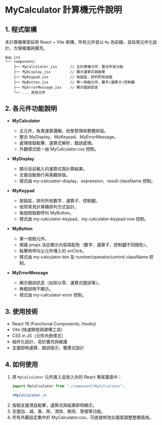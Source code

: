 # MyCalculator 計算機元件說明

## 1. 程式架構

本計算機專案採用 React + Vite 架構，所有元件皆以 `My` 為前綴，並採用元件化設計，方便維護與擴充。

```
App.jsx
└── component/
    ├── MyCalculator.jsx      // 主計算機元件，整合所有功能
    ├── MyDisplay.jsx         // 顯示運算式與結果
    ├── MyKeypad.jsx          // 按鈕區，排列所有按鈕
    ├── MyButton.jsx          // 單一按鈕元件，數字/運算子/控制鍵
    ├── MyErrorMessage.jsx    // 顯示錯誤訊息
    └── ... 其他元件
```

## 2. 各元件功能說明

- **MyCalculator**
  - 主元件，負責運算邏輯、狀態管理與整體排版。
  - 整合 MyDisplay、MyKeypad、MyErrorMessage。
  - 處理按鈕點擊、運算式解析、錯誤處理。
  - 外觀樣式統一由 MyCalculator.css 控制。

- **MyDisplay**
  - 顯示目前輸入的運算式與計算結果。
  - 支援自動換行與美觀排版。
  - 樣式由 my-calculator-display、expression、result className 控制。

- **MyKeypad**
  - 按鈕區，排列所有數字、運算子、控制鍵。
  - 依照常見計算機排列方式設計。
  - 每個按鈕都呼叫 MyButton。
  - 樣式由 my-calculator-keypad、my-calculator-keypad-row 控制。

- **MyButton**
  - 單一按鈕元件。
  - 根據 props 決定顯示內容與配色（數字、運算子、控制鍵不同顏色）。
  - 點擊時呼叫父元件傳入的 onClick。
  - 樣式由 my-calculator-btn 及 number/operator/control className 控制。

- **MyErrorMessage**
  - 顯示錯誤訊息（如除以零、運算式錯誤等）。
  - 無錯誤時不顯示。
  - 樣式由 my-calculator-error 控制。

## 3. 使用技術

- React 19 (Functional Components, Hooks)
- Vite (快速開發與建構工具)
- CSS in JS（元件內嵌樣式）
- 組件化設計，易於擴充與維護
- 支援即時運算、錯誤提示、響應式設計

## 4. 如何使用

1. 將 `MyCalculator` 元件匯入並放入你的 React 專案畫面中：
   ```jsx
   import MyCalculator from "./component/MyCalculator";
   ...
   <MyCalculator />
   ```
2. 按鈕支援滑鼠點擊，運算式與結果即時顯示。
3. 支援加、減、乘、除、清除、刪除、等號等功能。
4. 所有外觀設定集中於 MyCalculator.css，可直接修改此檔案調整整體風格。

